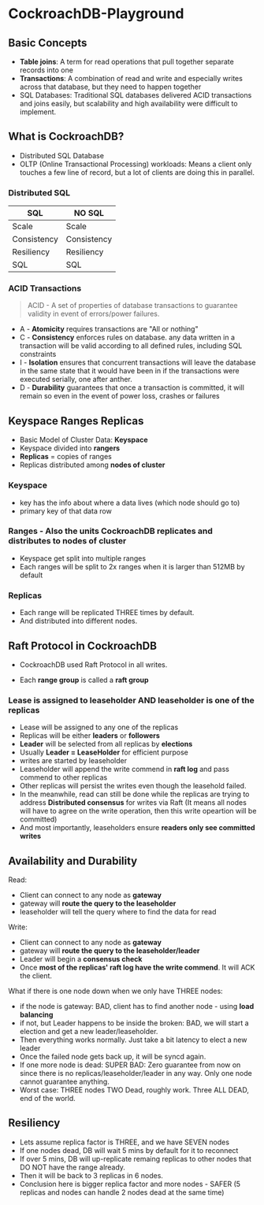 # CockroachDB-Playground
## Basic Concepts

- **Table joins**: A term for read operations that pull together separate records into one
- **Transactions**: A combination of read and write and especially writes across that database, but they need to happen together
- SQL Databases: Traditional SQL databases delivered ACID transactions and joins easily, but scalability and high availability were difficult to implement.

## What is CockroachDB?

- Distributed SQL Database
- OLTP (Online Transactional Processing) workloads: Means a client only touches a few line of record, but a lot of clients are doing this in parallel.

### Distributed SQL

| SQL         | NO SQL      |
| ----------- | ----------- |
| Scale       | Scale       |
| Consistency | Consistency |
| Resiliency  | Resiliency  |
| SQL         | SQL         |

### ACID Transactions

> ACID - A set of properties of database transactions to guarantee validity in event of errors/power failures.

- A - **Atomicity** requires transactions are "All or nothing"
- C - **Consistency** enforces rules on database. any data written in a transaction will be valid according to all defined rules, including SQL constraints
- I - **Isolation** ensures that concurrent transactions will leave the database in the same state that it would have been in if the transactions were executed serially, one after anther.
- D - **Durability** guarantees that once a transaction is committed, it will remain so even in the event of power loss, crashes or failures

## Keyspace Ranges Replicas

- Basic Model of Cluster Data: **Keyspace**
- Keyspace divided into **rangers**
- **Replicas** = copies of ranges
- Replicas distributed among **nodes of cluster**

### Keyspace

- key has the info about where a data lives (which node should go to)
- primary key of that data row

### Ranges - Also the units CockroachDB replicates and distributes to nodes of cluster

- Keyspace get split into multiple ranges
- Each ranges will be split to 2x ranges when it is larger than 512MB by default

### Replicas

- Each range will be replicated THREE times by default. 
- And distributed into different nodes.

## Raft Protocol in CockroachDB

- CockroachDB used Raft Protocol in all writes.

- Each **range group** is called a **raft group**

### Lease is assigned to leaseholder AND leaseholder is one of the replicas

- Lease will be assigned to any one of the replicas
- Replicas will be either **leaders** or **followers**
- **Leader** will be selected from all replicas by **elections**
- Usually **Leader = LeaseHolder** for efficient purpose
- writes are started by leaseholder
- Leaseholder will append the write commend in **raft log** and pass commend to other replicas
- Other replicas will persist the writes even though the leasehold failed.
- In the meanwhile, read can still be done while the replicas are trying to address **Distributed consensus** for writes via Raft (It means all nodes will have to agree on the write operation, then this write opeartion will be committed)
- And most importantly, leaseholders ensure **readers only see committed writes**

## Availability and Durability

Read:

- Client can connect to any node as **gateway**
- gateway will **route the query to the leaseholder**
- leaseholder will tell the query where to find the data for read

Write:

- Client can connect to any node as **gateway**
- gateway will **route the query to the leaseholder/leader**
- Leader will begin a **consensus check**
- Once **most of the replicas' raft log have the write commend**. It will ACK the client.

What if there is one node down when we only have THREE nodes: 

- if the node is gateway: BAD, client has to find another node - using **load balancing**
- if not, but Leader happens to be inside the broken: BAD, we will start a election and get a new leader/leaseholder.
- Then everything works normally. Just take a bit latency to elect a new leader
- Once the failed node gets back up, it will be syncd again.
- If one more node is dead: SUPER BAD: Zero guarantee from now on since there is no replicas/leaseholder/leader in any way. Only one node cannot guarantee anything.
- Worst case: THREE nodes TWO Dead, roughly work. Three ALL DEAD, end of the world.

## Resiliency

- Lets assume replica factor is THREE, and we have SEVEN nodes
- If one nodes dead, DB will wait 5 mins by default for it to reconnect
- If over 5 mins, DB will up-replicate remaing replicas to other nodes that DO NOT have the range already.
- Then it will be back to 3 replicas in 6 nodes.
- Conclusion here is bigger replica factor and more nodes - SAFER (5 replicas and nodes can handle 2 nodes dead at the same time)

